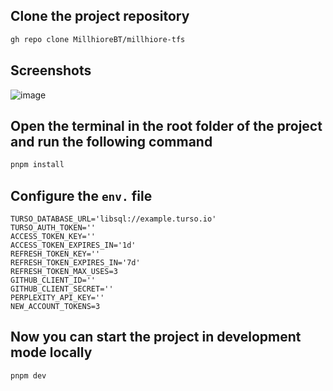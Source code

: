 ## Clone the project repository
```sh
gh repo clone MillhioreBT/millhiore-tfs
```

## Screenshots
![image](https://github.com/user-attachments/assets/6667532a-b564-4946-b3d2-2df004a30c04)

## Open the terminal in the root folder of the project and run the following command
```sh
pnpm install
```

## Configure the `env.` file
```
TURSO_DATABASE_URL='libsql://example.turso.io'
TURSO_AUTH_TOKEN=''
ACCESS_TOKEN_KEY=''
ACCESS_TOKEN_EXPIRES_IN='1d'
REFRESH_TOKEN_KEY=''
REFRESH_TOKEN_EXPIRES_IN='7d'
REFRESH_TOKEN_MAX_USES=3
GITHUB_CLIENT_ID=''
GITHUB_CLIENT_SECRET=''
PERPLEXITY_API_KEY=''
NEW_ACCOUNT_TOKENS=3
```

## Now you can start the project in development mode locally
```sh
pnpm dev
```
